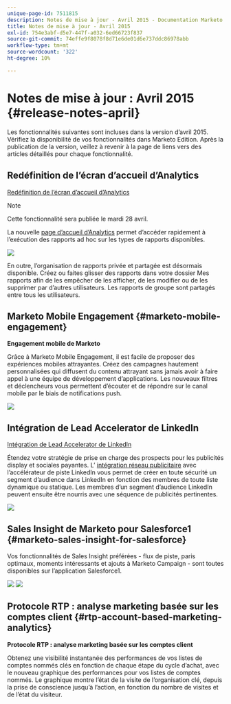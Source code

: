 ```yaml
---
unique-page-id: 7511815
description: Notes de mise à jour - Avril 2015 - Documentation Marketo - Documentation du produit
title: Notes de mise à jour - Avril 2015
exl-id: 754e3abf-d5e7-447f-a032-6ed66723f837
source-git-commit: 74effe9f8078f8d71e6de01d6e737ddc86978abb
workflow-type: tm+mt
source-wordcount: '322'
ht-degree: 10%

---
```


# Notes de mise à jour : Avril 2015 {#release-notes-april}

Les fonctionnalités suivantes sont incluses dans la version d’avril 2015. Vérifiez la disponibilité de vos fonctionnalités dans Marketo Edition. Après la publication de la version, veillez à revenir à la page de liens vers des articles détaillés pour chaque fonctionnalité.

## Redéfinition de l’écran d’accueil d’Analytics

[Redéfinition de l’écran d’accueil d’Analytics](/help/marketo/product-docs/reporting/basic-reporting/creating-reports/navigating-the-analytics-home-page.md)

>[!NOTE]
>
>Cette fonctionnalité sera publiée le mardi 28 avril.

La nouvelle [page d’accueil d’Analytics](/help/marketo/product-docs/reporting/basic-reporting/creating-reports/navigating-the-analytics-home-page.md) permet d’accéder rapidement à l’exécution des rapports ad hoc sur les types de rapports disponibles.

![](assets/image2015-4-20-11-3a18-3a8.png)

En outre, l’organisation de rapports privée et partagée est désormais disponible. Créez ou faites glisser des rapports dans votre dossier Mes rapports afin de les empêcher de les afficher, de les modifier ou de les supprimer par d’autres utilisateurs. Les rapports de groupe sont partagés entre tous les utilisateurs.

## Marketo Mobile Engagement {#marketo-mobile-engagement}

**Engagement mobile de Marketo**

Grâce à Marketo Mobile Engagement, il est facile de proposer des expériences mobiles attrayantes. Créez des campagnes hautement personnalisées qui diffusent du contenu attrayant sans jamais avoir à faire appel à une équipe de développement d’applications. Les nouveaux filtres et déclencheurs vous permettent d’écouter et de répondre sur le canal mobile par le biais de notifications push.

![](assets/image2015-4-20-11-3a16-3a55.png)

## Intégration de Lead Accelerator de LinkedIn

[Intégration de Lead Accelerator de LinkedIn](/help/marketo/product-docs/demand-generation/social/social-functions/use-a-marketo-list-or-smart-list-as-a-linkedin-audience-segment.md)

Étendez votre stratégie de prise en charge des prospects pour les publicités display et sociales payantes. L’ [intégration réseau publicitaire](/help/marketo/product-docs/demand-generation/ad-network-integrations/add-linkedin-matched-audiences-as-a-launchpoint-service.md) avec l’accélérateur de piste LinkedIn vous permet de créer en toute sécurité un segment d’audience dans LinkedIn en fonction des membres de toute liste dynamique ou statique. Les membres d’un segment d’audience LinkedIn peuvent ensuite être nourris avec une séquence de publicités pertinentes.

![](assets/image2015-4-20-11-3a3-3a27.png)

## Sales Insight de Marketo pour Salesforce1 {#marketo-sales-insight-for-salesforce}

Vos fonctionnalités de Sales Insight préférées - flux de piste, paris optimaux, moments intéressants et ajouts à Marketo Campaign - sont toutes disponibles sur l’application Salesforce1.

![](assets/image2015-4-20-11-3a11-3a37.png) ![](assets/image2015-4-20-11-3a15-3a16.png)

## Protocole RTP : analyse marketing basée sur les comptes client {#rtp-account-based-marketing-analytics}

**Protocole RTP : analyse marketing basée sur les comptes client**

Obtenez une visibilité instantanée des performances de vos listes de comptes nommés clés en fonction de chaque étape du cycle d’achat, avec le nouveau graphique des performances pour vos listes de comptes nommés. Le graphique montre l’état de la visite de l’organisation clé, depuis la prise de conscience jusqu’à l’action, en fonction du nombre de visites et de l’état du visiteur.

